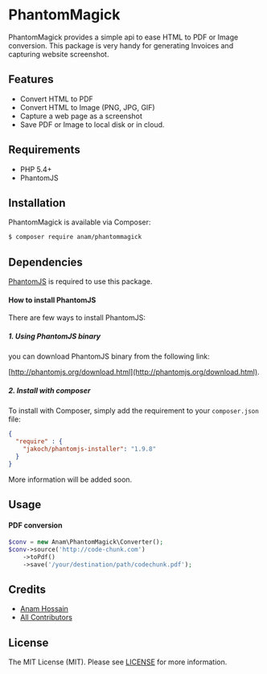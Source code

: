# PhantomMagick

PhantomMagick provides a simple api to ease HTML to PDF or Image conversion. This package is very handy for generating Invoices and capturing website screenshot.

## Features

- Convert HTML to PDF
- Convert HTML to Image (PNG, JPG, GIF)
- Capture a web page as a screenshot
- Save PDF or Image to local disk or in cloud.

## Requirements

- PHP 5.4+
- PhantomJS

## Installation

PhantomMagick is available via Composer:

```bash
$ composer require anam/phantommagick
```

## Dependencies

[PhantomJS](http://phantomjs.org/download.html) is required to use this package.

#### How to install PhantomJS

There are few ways to install PhantomJS:

##### 1. Using PhantomJS binary

you can download PhantomJS binary from the following link:

[http://phantomjs.org/download.html](http://phantomjs.org/download.html).

##### 2. Install with composer

To install with Composer, simply add the requirement to your `composer.json` file:

```json
{
  "require" : {
    "jakoch/phantomjs-installer": "1.9.8"
  }
}
```

More information will be added soon.

## Usage

#### PDF conversion

```php
$conv = new Anam\PhantomMagick\Converter();
$conv->source('http://code-chunk.com')
    ->toPdf()
    ->save('/your/destination/path/codechunk.pdf');
```

## Credits

- [Anam Hossain](https://github.com/anam-hossain)
- [All Contributors](https://github.com/anam-hossain/phantommagick/graphs/contributors)

## License

The MIT License (MIT). Please see [LICENSE](http://opensource.org/licenses/MIT) for more information.